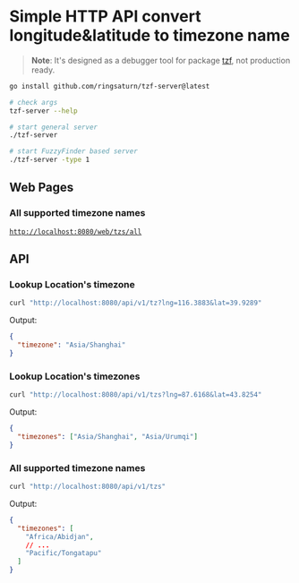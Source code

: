 # Simple HTTP API convert longitude&latitude to timezone name

> **Note**: It's designed as a debugger tool for package
> [tzf](https://github.com/ringsaturn/tzf), not production ready.

```bash
go install github.com/ringsaturn/tzf-server@latest

# check args
tzf-server --help

# start general server
./tzf-server

# start FuzzyFinder based server
./tzf-server -type 1
```

## Web Pages

### All supported timezone names

[`http://localhost:8080/web/tzs/all`](http://localhost:8080/web/tzs/all)

## API

### Lookup Location's timezone

```bash
curl "http://localhost:8080/api/v1/tz?lng=116.3883&lat=39.9289"
```

Output:

```json
{
  "timezone": "Asia/Shanghai"
}
```

### Lookup Location's timezones

```bash
curl "http://localhost:8080/api/v1/tzs?lng=87.6168&lat=43.8254"
```

Output:

```json
{
  "timezones": ["Asia/Shanghai", "Asia/Urumqi"]
}
```

### All supported timezone names

```bash
curl "http://localhost:8080/api/v1/tzs"
```

Output:

```json
{
  "timezones": [
    "Africa/Abidjan",
    // ...
    "Pacific/Tongatapu"
  ]
}
```
